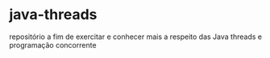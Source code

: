 # java-threads
repositório a fim de exercitar e conhecer mais a respeito das Java threads e programação concorrente
